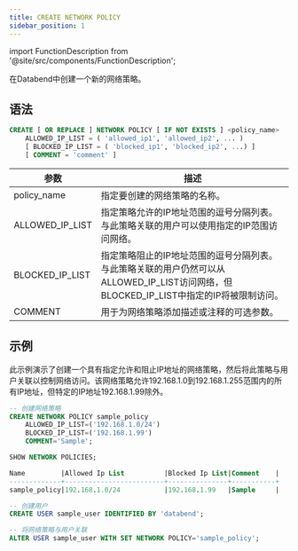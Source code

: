 ```yaml
---
title: CREATE NETWORK POLICY
sidebar_position: 1
---
```


import FunctionDescription from '@site/src/components/FunctionDescription';

<FunctionDescription description="引入或更新: v1.2.341"/>

在Databend中创建一个新的网络策略。

## 语法

```sql
CREATE [ OR REPLACE ] NETWORK POLICY [ IF NOT EXISTS ] <policy_name>
    ALLOWED_IP_LIST = ( 'allowed_ip1', 'allowed_ip2', ... )
    [ BLOCKED_IP_LIST = ( 'blocked_ip1', 'blocked_ip2', ...) ]
    [ COMMENT = 'comment' ]
```

| 参数           	| 描述                                                                                                                                                                                      	|
|-----------------	|--------------------------------------------------------------------------------------------------------------------------------------------------------------------------------------------------	|
| policy_name     	| 指定要创建的网络策略的名称。                                                                                                                                          	|
| ALLOWED_IP_LIST 	| 指定策略允许的IP地址范围的逗号分隔列表。与此策略关联的用户可以使用指定的IP范围访问网络。                    	|
| BLOCKED_IP_LIST 	| 指定策略阻止的IP地址范围的逗号分隔列表。与此策略关联的用户仍然可以从ALLOWED_IP_LIST访问网络，但BLOCKED_IP_LIST中指定的IP将被限制访问。 	|
| COMMENT         	| 用于为网络策略添加描述或注释的可选参数。                                                                                                               	|

## 示例

此示例演示了创建一个具有指定允许和阻止IP地址的网络策略，然后将此策略与用户关联以控制网络访问。该网络策略允许192.168.1.0到192.168.1.255范围内的所有IP地址，但特定的IP地址192.168.1.99除外。

```sql
-- 创建网络策略
CREATE NETWORK POLICY sample_policy
    ALLOWED_IP_LIST=('192.168.1.0/24')
    BLOCKED_IP_LIST=('192.168.1.99')
    COMMENT='Sample';

SHOW NETWORK POLICIES;

Name         |Allowed Ip List          |Blocked Ip List|Comment    |
-------------+-------------------------+---------------+-----------+
sample_policy|192.168.1.0/24           |192.168.1.99   |Sample     |

-- 创建用户
CREATE USER sample_user IDENTIFIED BY 'databend';

-- 将网络策略与用户关联
ALTER USER sample_user WITH SET NETWORK POLICY='sample_policy';
```